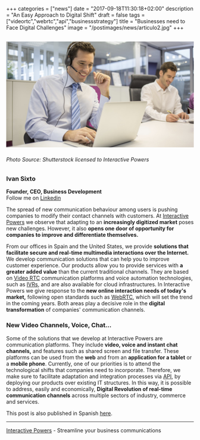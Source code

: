 +++
categories = ["news"]
date = "2017-09-18T11:30:18+02:00"
description = "An Easy Approach to Digital Shift"
draft = false
tags = ["videortc","webrtc","api","businessstrategy"]
title = "Businesses need to Face Digital Challenges"
image = "/postimages/news/articulo2.jpg"
+++

![article2](/postimages/news/articulo2.jpg)
------------
###### Photo Source: Shutterstock licensed to Interactive Powers

###	Ivan Sixto  
**Founder, CEO, Business Development**  
Follow me on [Linkedin](https://www.linkedin.com/in/isixto/)

The spread of new communication behaviour among users is pushing companies to modify their contact channels with customers. At [Interactive Powers](http://www.ivrpowers.com/about-us/) we observe that adapting to an **increasingly digitized market** poses new challenges. However, it also **opens one door of opportunity for companies to improve and differentiate themselves.**

From our offices in Spain and the United States, we provide **solutions that facilitate secure and real-time multimedia interactions over the Internet.** We develop communication solutions that can help you to improve customer experience. Our products allow you to provide services with **a greater added value** than the current traditional channels. They are based on [Video RTC](http://videortc.ivrpowers.com/) communication platforms and voice automation technologies, such as [IVRs](http://blog.ivrpowers.com/post/technologies/what-is-ivr/), and are also available for cloud infrastructures. In Interactive Powers we give response to the **new online interaction needs of today's market,** following open standards such as [WebRTC](http://blog.ivrpowers.com/post/technologies/what-is-webrtc/), which will set the trend in the coming years. Both areas play a decisive role in the **digital transformation** of companies' communication channels.


### New Video Channels, Voice, Chat...

Some of the solutions that we develop at Interactive Powers are communication platforms. They include **video, voice and instant chat channels,** and features such as shared screen and file transfer. These platforms can be used from the **web** and from an **application for a tablet** or a **mobile phone**. Currently, one of our priorities is to attend the technological shifts that companies need to incorporate. Therefore, we make sure to facilitate adaptation and integration processes via [API](http://blog.ivrpowers.com/post/development/introducing-videortcjs-developers/), by deploying our products over existing IT structures. In this way, it is possible to address, easily and economically, **Digital Revolution of real-time communication channels** across multiple sectors of industry, commerce and services.

This post is also published in Spanish [here](https://www.linkedin.com/pulse/las-empresas-necesitan-hacer-frente-los-nuevos-desaf%C3%ADos-iv%C3%A1n-sixto?trk=mp-reader-card).

---
[Interactive Powers](http://www.ivrpowers.com/) - Streamline your business communications



